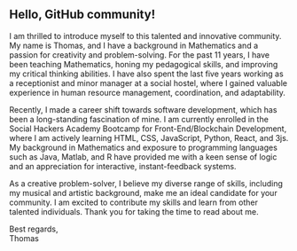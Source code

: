 ## Hello, GitHub community!

I am thrilled to introduce myself to this talented and innovative community. My name is Thomas, and I have a background in Mathematics and a passion for creativity and problem-solving. For the past 11 years, I have been teaching Mathematics, honing my pedagogical skills, and improving my critical thinking abilities. I have also spent the last five years working as a receptionist and minor manager at a social hostel, where I gained valuable experience in human resource management, coordination, and adaptability.

Recently, I made a career shift towards software development, which has been a long-standing fascination of mine. I am currently enrolled in the Social Hackers Academy Bootcamp for Front-End/Blockchain Development, where I am actively learning HTML, CSS, JavaScript, Python, React, and 3js. My background in Mathematics and exposure to programming languages such as Java, Matlab, and R have provided me with a keen sense of logic and an appreciation for interactive, instant-feedback systems.

As a creative problem-solver, I believe my diverse range of skills, including my musical and artistic background, make me an ideal candidate for your community. I am excited to contribute my skills and learn from other talented individuals. Thank you for taking the time to read about me. 

Best regards,  
Thomas
